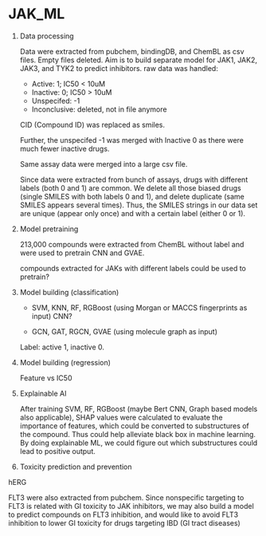 # JAK_ML

1. Data processing

   Data were extracted from pubchem, bindingDB, and ChemBL as csv files. Empty files deleted. Aim is to build separate model for JAK1, JAK2, JAK3, and TYK2 to predict inhibitors.
   raw data was handled: 
     * Active: 1; IC50 < 10uM
     * Inactive: 0; IC50 > 10uM
     * Unspecifed: -1 
     * Inconclusive: deleted, not in file anymore

   CID (Compound ID) was replaced as smiles. 

   Further, the unspecifed -1 was merged with Inactive 0 as there were much fewer inactive drugs. 

   Same assay data were merged into a large csv file. 

   Since data were extracted from bunch of assays, drugs with different labels (both 0 and 1) are common. We delete all those biased drugs (single SMILES with both labels 0 and 1), and delete duplicate (same SMILES appears several times). Thus, the SMILES strings in our data set are unique (appear only once) and with a certain label (either 0 or 1). 
   
   
2. Model pretraining

   213,000 compounds were extracted from ChemBL without label and were used to pretrain CNN and GVAE. 
   
   compounds extracted for JAKs with different labels could be used to pretrain? 

4. Model building (classification)

   * SVM, KNN, RF, RGBoost (using Morgan or MACCS fingerprints as input) CNN? 
   
   * GCN, GAT, RGCN, GVAE (using molecule graph as input) 
   
   Label: active 1, inactive 0. 
   
5. Model building (regression)

   Feature vs IC50
   
6. Explainable AI

   After training SVM, RF, RGBoost (maybe Bert CNN, Graph based models also applicable), SHAP values were calculated to evaluate the importance of features, which could be converted to substructures of the compound. Thus could help alleviate black box in machine learning. By doing explainable ML, we could figure out which substructures could lead to positive output.   

7. Toxicity prediction and prevention 

  hERG
   
   FLT3 were also extracted from pubchem. Since nonspecific targeting to FLT3 is related with GI toxicity to JAK inhibitors, we may also build a model to predict compounds on FLT3 inhibition, and would like to avoid FLT3 inhibition to lower GI toxicity for drugs targeting IBD (GI tract diseases)
